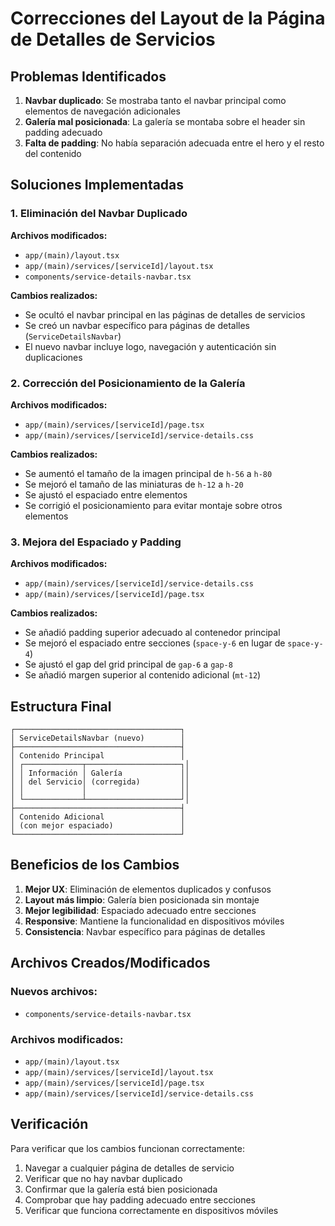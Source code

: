 # Correcciones del Layout de la Página de Detalles de Servicios

## Problemas Identificados

1. **Navbar duplicado**: Se mostraba tanto el navbar principal como elementos de navegación adicionales
2. **Galería mal posicionada**: La galería se montaba sobre el header sin padding adecuado
3. **Falta de padding**: No había separación adecuada entre el hero y el resto del contenido

## Soluciones Implementadas

### 1. Eliminación del Navbar Duplicado

**Archivos modificados:**
- `app/(main)/layout.tsx`
- `app/(main)/services/[serviceId]/layout.tsx`
- `components/service-details-navbar.tsx`

**Cambios realizados:**
- Se ocultó el navbar principal en las páginas de detalles de servicios
- Se creó un navbar específico para páginas de detalles (`ServiceDetailsNavbar`)
- El nuevo navbar incluye logo, navegación y autenticación sin duplicaciones

### 2. Corrección del Posicionamiento de la Galería

**Archivos modificados:**
- `app/(main)/services/[serviceId]/page.tsx`
- `app/(main)/services/[serviceId]/service-details.css`

**Cambios realizados:**
- Se aumentó el tamaño de la imagen principal de `h-56` a `h-80`
- Se mejoró el tamaño de las miniaturas de `h-12` a `h-20`
- Se ajustó el espaciado entre elementos
- Se corrigió el posicionamiento para evitar montaje sobre otros elementos

### 3. Mejora del Espaciado y Padding

**Archivos modificados:**
- `app/(main)/services/[serviceId]/service-details.css`
- `app/(main)/services/[serviceId]/page.tsx`

**Cambios realizados:**
- Se añadió padding superior adecuado al contenedor principal
- Se mejoró el espaciado entre secciones (`space-y-6` en lugar de `space-y-4`)
- Se ajustó el gap del grid principal de `gap-6` a `gap-8`
- Se añadió margen superior al contenido adicional (`mt-12`)

## Estructura Final

```
┌─────────────────────────────────────┐
│ ServiceDetailsNavbar (nuevo)        │
├─────────────────────────────────────┤
│ Contenido Principal                 │
│ ┌─────────────┬─────────────────────┐│
│ │ Información │ Galería             ││
│ │ del Servicio│ (corregida)         ││
│ │             │                     ││
│ └─────────────┴─────────────────────┘│
├─────────────────────────────────────┤
│ Contenido Adicional                 │
│ (con mejor espaciado)               │
└─────────────────────────────────────┘
```

## Beneficios de los Cambios

1. **Mejor UX**: Eliminación de elementos duplicados y confusos
2. **Layout más limpio**: Galería bien posicionada sin montaje
3. **Mejor legibilidad**: Espaciado adecuado entre secciones
4. **Responsive**: Mantiene la funcionalidad en dispositivos móviles
5. **Consistencia**: Navbar específico para páginas de detalles

## Archivos Creados/Modificados

### Nuevos archivos:
- `components/service-details-navbar.tsx`

### Archivos modificados:
- `app/(main)/layout.tsx`
- `app/(main)/services/[serviceId]/layout.tsx`
- `app/(main)/services/[serviceId]/page.tsx`
- `app/(main)/services/[serviceId]/service-details.css`

## Verificación

Para verificar que los cambios funcionan correctamente:

1. Navegar a cualquier página de detalles de servicio
2. Verificar que no hay navbar duplicado
3. Confirmar que la galería está bien posicionada
4. Comprobar que hay padding adecuado entre secciones
5. Verificar que funciona correctamente en dispositivos móviles 